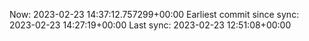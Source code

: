 Now: 2023-02-23 14:37:12.757299+00:00 Earliest commit since sync: 2023-02-23 14:27:19+00:00 Last sync: 2023-02-23 12:51:08+00:00
